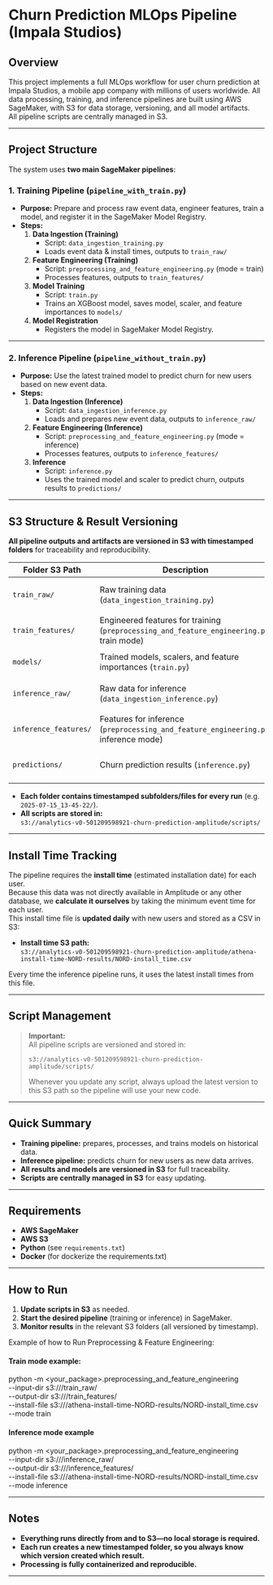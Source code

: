 # Churn Prediction MLOps Pipeline (Impala Studios)

## Overview

This project implements a full MLOps workflow for user churn prediction at Impala Studios, a mobile app company with millions of users worldwide. All data processing, training, and inference pipelines are built using AWS SageMaker, with S3 for data storage, versioning, and all model artifacts.  
All pipeline scripts are centrally managed in S3.

---

## Project Structure

The system uses **two main SageMaker pipelines**:

### 1. Training Pipeline (`pipeline_with_train.py`)

- **Purpose:** Prepare and process raw event data, engineer features, train a model, and register it in the SageMaker Model Registry.
- **Steps:**
    1. **Data Ingestion (Training)**  
        - Script: `data_ingestion_training.py`  
        - Loads event data & install times, outputs to `train_raw/`
    2. **Feature Engineering (Training)**  
        - Script: `preprocessing_and_feature_engineering.py` (mode = train)  
        - Processes features, outputs to `train_features/`
    3. **Model Training**  
        - Script: `train.py`  
        - Trains an XGBoost model, saves model, scaler, and feature importances to `models/`
    4. **Model Registration**  
        - Registers the model in SageMaker Model Registry.

---

### 2. Inference Pipeline (`pipeline_without_train.py`)

- **Purpose:** Use the latest trained model to predict churn for new users based on new event data.
- **Steps:**
    1. **Data Ingestion (Inference)**  
        - Script: `data_ingestion_inference.py`  
        - Loads and prepares new event data, outputs to `inference_raw/`
    2. **Feature Engineering (Inference)**  
        - Script: `preprocessing_and_feature_engineering.py` (mode = inference)  
        - Processes features, outputs to `inference_features/`
    3. **Inference**  
        - Script: `inference.py`  
        - Uses the trained model and scaler to predict churn, outputs results to `predictions/`

---

## S3 Structure & Result Versioning

**All pipeline outputs and artifacts are versioned in S3 with timestamped folders** for traceability and reproducibility.

| Folder S3 Path   | Description | Example Path |
|------------------|-------------|--------------|
| `train_raw/` | Raw training data (`data_ingestion_training.py`) | `s3://analytics-v0-501209598921-churn-prediction-amplitude/train_raw/` |
| `train_features/` | Engineered features for training (`preprocessing_and_feature_engineering.py`, train mode) | `s3://analytics-v0-501209598921-churn-prediction-amplitude/train_features/` |
| `models/` | Trained models, scalers, and feature importances (`train.py`) | `s3://analytics-v0-501209598921-churn-prediction-amplitude/models/` |
| `inference_raw/` | Raw data for inference (`data_ingestion_inference.py`) | `s3://analytics-v0-501209598921-churn-prediction-amplitude/inference_raw/` |
| `inference_features/` | Features for inference (`preprocessing_and_feature_engineering.py`, inference mode) | `s3://analytics-v0-501209598921-churn-prediction-amplitude/inference_features/` |
| `predictions/` | Churn prediction results (`inference.py`) | `s3://analytics-v0-501209598921-churn-prediction-amplitude/predictions/` |

- **Each folder contains timestamped subfolders/files for every run** (e.g. `2025-07-15_13-45-22/`).
- **All scripts are stored in:**  
  `s3://analytics-v0-501209598921-churn-prediction-amplitude/scripts/`

---

## Install Time Tracking

The pipeline requires the **install time** (estimated installation date) for each user.  
Because this data was not directly available in Amplitude or any other database, we **calculate it ourselves** by taking the minimum event time for each user.  
This install time file is **updated daily** with new users and stored as a CSV in S3:

- **Install time S3 path:**  
  `s3://analytics-v0-501209598921-churn-prediction-amplitude/athena-install-time-NORD-results/NORD-install_time.csv`

Every time the inference pipeline runs, it uses the latest install times from this file.

---

## Script Management

> **Important:**  
> All pipeline scripts are versioned and stored in:
>
> ```
> s3://analytics-v0-501209598921-churn-prediction-amplitude/scripts/
> ```
>
> Whenever you update any script, always upload the latest version to this S3 path so the pipeline will use your new code.

---

## Quick Summary

- **Training pipeline:** prepares, processes, and trains models on historical data.
- **Inference pipeline:** predicts churn for new users as new data arrives.
- **All results and models are versioned in S3** for full traceability.
- **Scripts are centrally managed in S3** for easy updating.

---

## Requirements

- **AWS SageMaker**
- **AWS S3**
- **Python** (see `requirements.txt`)
- **Docker** (for dockerize the requirements.txt)

---

## How to Run

1. **Update scripts in S3** as needed.
2. **Start the desired pipeline** (training or inference) in SageMaker.
3. **Monitor results** in the relevant S3 folders (all versioned by timestamp).

Example of how to Run Preprocessing & Feature Engineering:

#### Train mode example:
python -m <your_package>.preprocessing_and_feature_engineering \
  --input-dir s3://<your-bucket>/train_raw/ \
  --output-dir s3://<your-bucket>/train_features/ \
  --install-file s3://<your-bucket>/athena-install-time-NORD-results/NORD-install_time.csv \
  --mode train

#### Inference mode example
  python -m <your_package>.preprocessing_and_feature_engineering \
  --input-dir s3://<your-bucket>/inference_raw/ \
  --output-dir s3://<your-bucket>/inference_features/ \
  --install-file s3://<your-bucket>/athena-install-time-NORD-results/NORD-install_time.csv \
  --mode inference

---

## Notes

- **Everything runs directly from and to S3—no local storage is required.**
- **Each run creates a new timestamped folder, so you always know which version created which result.**
- **Processing is fully containerized and reproducible.**

---